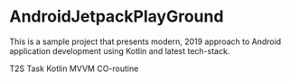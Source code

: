 # AndroidJetpackPlayGround
This is a sample project that presents modern, 2019 approach to Android application development using Kotlin and latest tech-stack.

T2S Task 
Kotlin
MVVM
CO-routine
